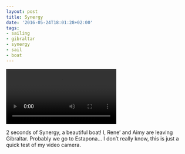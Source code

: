```yaml
---
layout: post
title: Synergy
date: '2016-05-24T18:01:28+02:00'
tags:
- sailing
- gibraltar
- synergy
- sail
- boat
---
```

<video controls><source src="/files/tumblr_o7l5rmXb8E1tq106b.mp4" type="video/mp4"></source></video>

2 seconds of Synergy, a beautiful boat! I, Rene’ and Aimy are leaving Gibraltar. Probably we go to Estapona… I don’t really know, this is just a quick test of my video camera.

